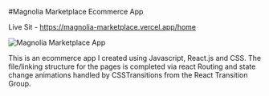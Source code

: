 #Magnolia Marketplace Ecommerce App

Live Sit - https://magnolia-marketplace.vercel.app/home

![Magnolia Marketplace App](https://imgur.com/a/ujDgrhg.gif)

This is an ecommerce app I created using Javascript, React.js and CSS. The file/linking structure for the pages is completed via react Routing and state change animations handled by CSSTransitions from the React Transition Group.

